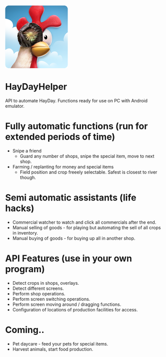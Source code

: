 ![Quack](https://github.com/spaderkung/HayDayHelper/blob/main/HayDayHelper_Icon.png) 
# HayDayHelper
API to automate HayDay. Functions ready for use on PC with Android emulator.

# Fully automatic functions (run for extended periods of time)
* Snipe a friend
  * Guard any number of shops, snipe the special item, move to next shop.
* Farming / replanting for money and special items
  * Field position and crop freeely selectable. Safest is closest to river though.

# Semi automatic assistants (life hacks)
* Commercial watcher to watch and click all commercials after the end.
* Manual selling of goods - for playing but automating the sell of all crops in inventory.
* Manual buying of goods - for buying up all in another shop.

# API Features (use in your own program)
* Detect crops in shops, overlays.
* Detect different screens.
* Perform shop operations.
* Perform screen switching operations.
* Perform screen moving around / dragging functions.
* Configuration of locations of production facilities for access. 

# Coming..
* Pet daycare - feed your pets for special items.
* Harvest animals, start food production.
